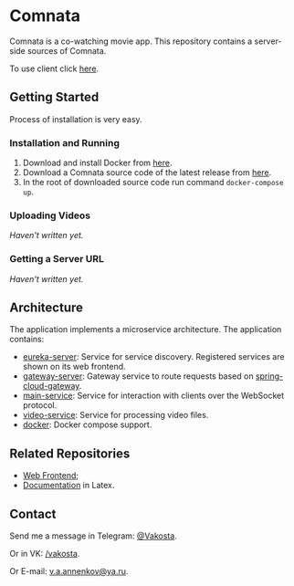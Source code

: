 # Comnata

Comnata is a co-watching movie app. This repository contains a server-side sources of Comnata.

To use client click <a href="https://comnata.herokuapp.com/start" target="_blank">here</a>.

## Getting Started

Process of installation is very easy.

### Installation and Running

1. Download and install Docker from <a href="https://www.docker.com/products/docker-desktop" target="_blank">here</a>.
1. Download a Comnata source code of the latest release
   from <a href="https://github.com/Vakosta/Comnata/releases" target="_blank">here</a>.
1. In the root of downloaded source code run command `docker-compose up`.

### Uploading Videos

_Haven't written yet._

### Getting a Server URL

_Haven't written yet._

## Architecture

The application implements a microservice architecture. The application contains:

- [eureka-server](eureka-server): Service for service discovery. Registered services are shown on its web frontend.
- [gateway-server](gateway-server): Gateway service to route requests based on [spring-cloud-gateway](https://github.com/spring-cloud/spring-cloud-gateway/).
- [main-service](main-service): Service for interaction with clients over the WebSocket protocol.
- [video-service](video-service): Service for processing video files.
- [docker](docker-compose.yml): Docker compose support.

## Related Repositories

- [Web Frontend](https://github.com/Vakosta/ComnataDocumentation);
- [Documentation](https://github.com/Vakosta/ComnataDocumentation) in Latex.

## Contact

Send me a message in Telegram: [@Vakosta](https://t.me/Vakosta).

Or in VK: [/vakosta](https://vk.com/vakosta).

Or E-mail: [v.a.annenkov@ya.ru](mailto:v.a.annenkov@ya.ru).
